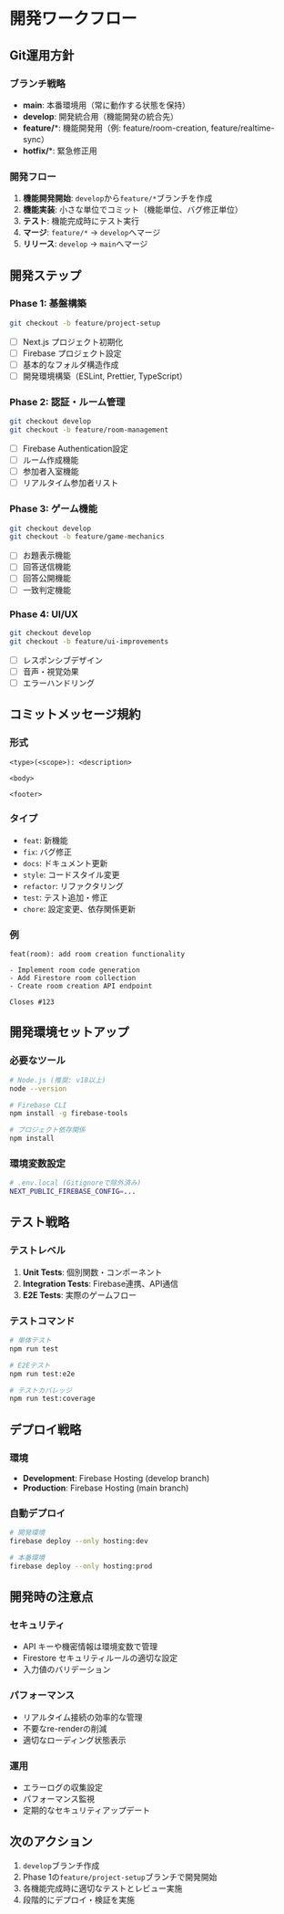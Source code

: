 # 開発ワークフロー

## Git運用方針

### ブランチ戦略
- **main**: 本番環境用（常に動作する状態を保持）
- **develop**: 開発統合用（機能開発の統合先）
- **feature/***: 機能開発用（例: feature/room-creation, feature/realtime-sync）
- **hotfix/***: 緊急修正用

### 開発フロー
1. **機能開発開始**: `develop`から`feature/*`ブランチを作成
2. **機能実装**: 小さな単位でコミット（機能単位、バグ修正単位）
3. **テスト**: 機能完成時にテスト実行
4. **マージ**: `feature/*` → `develop`へマージ
5. **リリース**: `develop` → `main`へマージ

## 開発ステップ

### Phase 1: 基盤構築
```bash
git checkout -b feature/project-setup
```
- [ ] Next.js プロジェクト初期化
- [ ] Firebase プロジェクト設定
- [ ] 基本的なフォルダ構造作成
- [ ] 開発環境構築（ESLint, Prettier, TypeScript）

### Phase 2: 認証・ルーム管理
```bash
git checkout develop
git checkout -b feature/room-management
```
- [ ] Firebase Authentication設定
- [ ] ルーム作成機能
- [ ] 参加者入室機能
- [ ] リアルタイム参加者リスト

### Phase 3: ゲーム機能
```bash
git checkout develop  
git checkout -b feature/game-mechanics
```
- [ ] お題表示機能
- [ ] 回答送信機能
- [ ] 回答公開機能
- [ ] 一致判定機能

### Phase 4: UI/UX
```bash
git checkout develop
git checkout -b feature/ui-improvements
```
- [ ] レスポンシブデザイン
- [ ] 音声・視覚効果
- [ ] エラーハンドリング

## コミットメッセージ規約

### 形式
```
<type>(<scope>): <description>

<body>

<footer>
```

### タイプ
- `feat`: 新機能
- `fix`: バグ修正
- `docs`: ドキュメント更新
- `style`: コードスタイル変更
- `refactor`: リファクタリング
- `test`: テスト追加・修正
- `chore`: 設定変更、依存関係更新

### 例
```
feat(room): add room creation functionality

- Implement room code generation
- Add Firestore room collection
- Create room creation API endpoint

Closes #123
```

## 開発環境セットアップ

### 必要なツール
```bash
# Node.js (推奨: v18以上)
node --version

# Firebase CLI
npm install -g firebase-tools

# プロジェクト依存関係
npm install
```

### 環境変数設定
```bash
# .env.local (Gitignoreで除外済み)
NEXT_PUBLIC_FIREBASE_CONFIG=...
```

## テスト戦略

### テストレベル
1. **Unit Tests**: 個別関数・コンポーネント
2. **Integration Tests**: Firebase連携、API通信
3. **E2E Tests**: 実際のゲームフロー

### テストコマンド
```bash
# 単体テスト
npm run test

# E2Eテスト
npm run test:e2e

# テストカバレッジ
npm run test:coverage
```

## デプロイ戦略

### 環境
- **Development**: Firebase Hosting (develop branch)
- **Production**: Firebase Hosting (main branch)

### 自動デプロイ
```bash
# 開発環境
firebase deploy --only hosting:dev

# 本番環境  
firebase deploy --only hosting:prod
```

## 開発時の注意点

### セキュリティ
- API キーや機密情報は環境変数で管理
- Firestore セキュリティルールの適切な設定
- 入力値のバリデーション

### パフォーマンス
- リアルタイム接続の効率的な管理
- 不要なre-renderの削減
- 適切なローディング状態表示

### 運用
- エラーログの収集設定
- パフォーマンス監視
- 定期的なセキュリティアップデート

## 次のアクション

1. `develop`ブランチ作成
2. Phase 1の`feature/project-setup`ブランチで開発開始
3. 各機能完成時に適切なテストとレビュー実施
4. 段階的にデプロイ・検証を実施